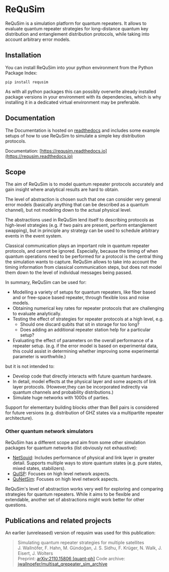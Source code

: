 # ReQuSim

ReQuSim is a simulation platform for quantum repeaters. It allows to evaluate
quantum repeater strategies for long-distance quantum key distribution and
entanglement distribution protocols, while taking into account arbitrary
error models.


## Installation

You can install ReQuSim into your python environment from the Python Package
Index:

```
pip install requsim
```

As with all python packages this can possibly overwrite already installed
package versions in your environment with its dependencies, which is why
installing it in a dedicated virtual environment may be preferable.

## Documentation

The Documentation is hosted on [readthedocs](https://readthedocs.org/) and
includes some example setups of how to use ReQuSim to simulate a simple
key distribution protocols.

Documentation: [https://requsim.readthedocs.io](https://requsim.readthedocs.io)

## Scope

The aim of ReQuSim is to model quantum repeater protocols accurately and gain
insight where analytical results are hard to obtain.

The level of abstraction
is chosen such that one can consider very general error models (basically
anything that can be described as a quantum channel), but not modeling down
to the actual physical level.

The abstractions used in ReQuSim lend itself to describing protocols as
high-level strategies (e.g. if two pairs are present, perform entanglement
swapping), but in principle any strategy can be used to schedule arbitrary
events in the event system.

Classical communication plays an important role in quantum repeater protocols,
and cannot be ignored. Especially, because the timing of when quantum operations
need to be performed for a protocol is the central thing the simulation wants
to capture. ReQuSim allows to take into account the timing information from
classical communication steps, but does not model them down to the level of
individual messages being passed.

In summary, ReQuSim can be used for:
  * Modelling a variety of setups for quantum repeaters, like fiber based and
    or free-space based repeater, through flexible loss and noise models.
  * Obtaining numerical key rates for repeater protocols that are challenging to
    evaluate analytically.
  * Testing the effect of strategies for repeater protocols at a high level,
    e.g.
    - Should one discard qubits that sit in storage for too long?
    - Does adding an additional repeater station help for a particular setup?
  * Evaluating the effect of parameters on the overall performance of a
    repeater setup. (e.g. if the error model is based on experimental data,
      this could assist in determining whether improving some experimental
      parameter is worthwhile.)

but it is not intended to:
  * Develop code that directly interacts with future quantum hardware.
  * In detail, model effects at the physical layer and some aspects of link
    layer protocols. (However,they can be incorporated indirectly via quantum
      channels and probability distributions.)
  * Simulate huge networks with 1000s of parties.


Support for elementary building blocks other than Bell pairs is considered for
future versions (e.g. distribution of GHZ states via a multipartite
repeater architecture).


### Other quantum network simulators

ReQuSim has a different scope and aim from some other simulation packages for
quantum networks (list obviously not exhaustive):

  * [NetSquid](https://netsquid.org/): Includes performance of physical and
    link layer in greater detail. Supports multiple ways to store quantum states
    (e.g. pure states, mixed states, stabilizers).
  * [QuISP](https://github.com/sfc-aqua/quisp): Focuses on high level network
    aspects.
  * [QuNetSim](https://github.com/tqsd/QuNetSim): Focuses on high level network
    aspects.

ReQuSim's level of abstraction works very well for exploring and comparing
strategies for quantum repeaters. While it aims to be flexible and
extendable, another set of abstractions might work better for other questions.

## Publications and related projects
An earlier (unreleased) version of requsim was used for this publication:

> Simulating quantum repeater strategies for multiple satellites <br>
> J. Wallnöfer, F. Hahn, M. Gündoğan, J. S. Sidhu, F. Krüger, N. Walk, J. Eisert, J. Wolters <br>
> Preprint: [arXiv:2110.15806 [quant-ph]](https://arxiv.org/abs/2110.15806)
> Code archive: [jwallnoefer/multisat_qrepeater_sim_archive](https://github.com/jwallnoefer/multisat_qrepeater_sim_archive)
